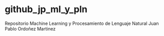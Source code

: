 # github_jp_ml_y_pln
Repositorio Machine Learning y Procesamiento de Lenguaje Natural
Juan Pablo Ordoñez Martinez
